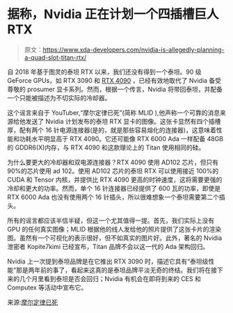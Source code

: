 # 据称，Nvidia 正在计划一个四插槽巨人 RTX

> 原文：<https://www.xda-developers.com/nvidia-is-allegedly-planning-a-quad-slot-titan-rtx/>

自 2018 年基于图灵的泰坦 RTX 以来，我们还没有得到一个泰坦。90 级 GeForce GPUs，如 RTX 3090 和 [RTX 4090](https://www.xda-developers.com/nvidia-geforce-rtx-4090-review/) ，已经有效地取代了 Nvidia 备受尊敬的 prosumer 显卡系列。然而，根据一个传言，Nvidia 将带回泰坦，并配备一个只能被描述为不切实际的冷却器。

这个谣言来自于 YouTuber,“摩尔定律已死”(简称 MLID ),他声称一个可靠的消息来源给他发送了 Nvidia 计划发布的泰坦 RTX 显卡的图像。这张卡显然有四个插槽厚，配有两个 16 针电源连接器(是的，就是那些容易熔化的连接器)，这意味着性能和功耗水平明显高于 RTX 4090。它还可能像 RTX 6000 Ada 一样配备 48GB 的 GDDR6(X)内存，与 RTX 4090 和这款理论上的 Titan 使用相同的硅。

为什么要更大的冷却器和双电源连接器？RTX 4090 使用 AD102 芯片，但只有 90%的芯片使用 ad 102。使用 AD102 芯片的泰坦 RTX 可以使用接近 100%的 CUDA 和 Tensor 内核，并提供比 RTX 4090 更高的时钟速度，这将需要更强的冷却和更大的功率。然而，单个 16 针连接器已经提供了 600 瓦的功率，即使是 RTX 6000 Ada 也没有使用两个 16 针插头，所以很难想象一个泰坦需要第二个插头。

所有的谣言都应该半信半疑，但这一个尤其值得一提。首先，我们实际上没有 GPU 的任何真实图像；MLID 根据他的线人发给他的照片提供了这张卡片的渲染图。虽然有一个可视化的表示很好，但不如真实的图片好。此外，著名的 Nvidia 泄密者 Kopite7kimi 已经宣布，Titan 品牌不会以这一代的 Ada 架构回归。

Nvidia 上一次提到泰坦品牌是在它推出 RTX 3090 时，描述它具有“泰坦级性能”那是两年前的事了，看起来这真的是泰坦品牌平淡无奇的终结。我们将在接下来的几个月里看到泰坦是否会回归；Nvidia 有机会在即将到来的 CES 和 Computex 等活动中宣布它。

来源:[摩尔定律已死](http://www.youtube.com/watch?v=wwZr4kp2gnc)